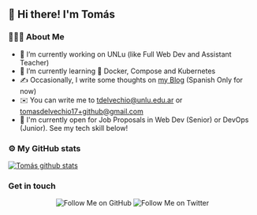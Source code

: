 ## 👋 Hi there! I'm Tomás

### 👨🏻‍💻 About Me

- 🔭 I’m currently working on UNLu (like Full Web Dev and Assistant Teacher)
- 🌱 I’m currently learning 🐳 Docker, Compose and Kubernetes
- ✍️ Occasionally, I write some thoughts on [my Blog](http://tomasdelvechio.github.io/blog/) (Spanish Only for now)
- ✉️ You can write me to tdelvechio@unlu.edu.ar or tomasdelvechio17+github@gmail.com
- 👷 I'm currently open for Job Proposals in Web Dev (Senior) or DevOps (Junior). See my tech skill below!

### ⚙️ My GitHub stats

[![Tomás github stats](https://github-readme-stats.vercel.app/api?username=tomasdelvechio&count_private=true&show_icons=true&theme=solarized-dark)](https://github.com/tomasdelvechio)

### Get in touch

<p align="center">
  <img src="https://img.shields.io/github/followers/tomasdelvechio?label=Follow%20me%21&style=social" alt="Follow Me on GitHub" />
  <img src="https://img.shields.io/twitter/url?label=Follow%20Me%20on%20Tw&style=social&url=https%3A%2F%2Ftwitter.com%2Ftdelvechio" alt="Follow Me on Twitter" />
</p>


<!--
**tomasdelvechio/tomasdelvechio** is a ✨ _special_ ✨ repository because its `README.md` (this file) appears on your GitHub profile.

Here are some ideas to get you started:

- 🔭 I’m currently working on ...
- 🌱 I’m currently learning ...
- 👯 I’m looking to collaborate on ...
- 🤔 I’m looking for help with ...
- 💬 Ask me about ...
- 📫 How to reach me: ...
- 😄 Pronouns: ...
- ⚡ Fun fact: ...
-->
